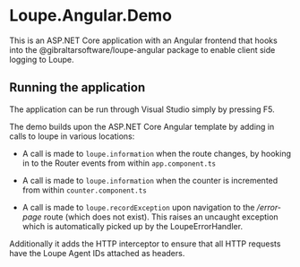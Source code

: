 # Loupe.Angular.Demo

This is an ASP.NET Core application with an Angular frontend that hooks into the @gibraltarsoftware/loupe-angular package to enable client side logging to Loupe.

## Running the application

The application can be run through Visual Studio simply by pressing F5. 

The demo builds upon the ASP.NET Core Angular template by adding in calls to loupe in various locations:

* A call is made to <code>loupe.information</code> when the route changes, by hooking in to the Router events from within <code>app.component.ts</code>

* A call is made to <code>loupe.information</code> when the counter is incremented from within <code>counter.component.ts</code>

* A call is made to <code>loupe.recordException</code> upon navigation to the */error-page* route (which does not exist). 
This raises an uncaught exception which is automatically picked up by the LoupeErrorHandler.

Additionally it adds the HTTP interceptor to ensure that all HTTP requests have the Loupe Agent IDs attached as headers.